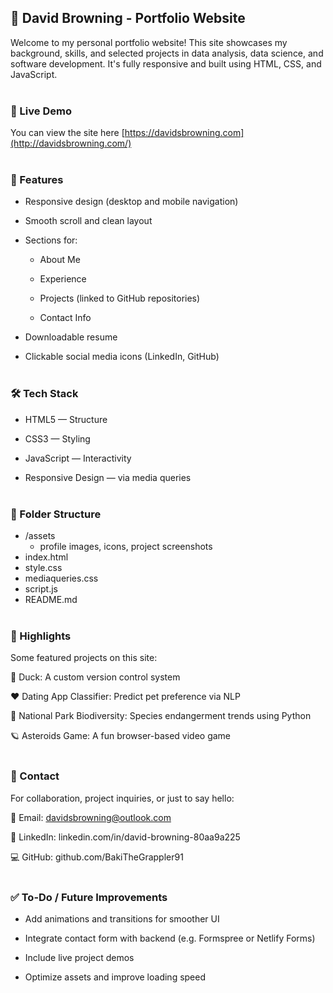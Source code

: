 ## 📁 David Browning - Portfolio Website
Welcome to my personal portfolio website! This site showcases my background, skills, and selected projects in data analysis, data science, and software development. It's fully responsive and built using HTML, CSS, and JavaScript.
<br/><br/>

### 🔗 Live Demo
You can view the site here [https://davidsbrowning.com](http://davidsbrowning.com/)
<br/><br/>

### 🚀 Features
- Responsive design (desktop and mobile navigation)

- Smooth scroll and clean layout

- Sections for:

  - About Me

  - Experience

  - Projects (linked to GitHub repositories)

  - Contact Info

- Downloadable resume

- Clickable social media icons (LinkedIn, GitHub)
<br/><br/>

### 🛠️ Tech Stack
- HTML5 — Structure

- CSS3 — Styling

- JavaScript — Interactivity

- Responsive Design — via media queries
<br/><br/>

### 📂 Folder Structure
- /assets
  - profile images, icons, project screenshots
- index.html
- style.css
- mediaqueries.css
- script.js
- README.md
<br/><br/>

### 🧠 Highlights
Some featured projects on this site:

🦆 Duck: A custom version control system

❤️ Dating App Classifier: Predict pet preference via NLP

🌲 National Park Biodiversity: Species endangerment trends using Python

🪐 Asteroids Game: A fun browser-based video game
<br/><br/>

### 📩 Contact
For collaboration, project inquiries, or just to say hello:

📧 Email: davidsbrowning@outlook.com

💼 LinkedIn: linkedin.com/in/david-browning-80aa9a225

💻 GitHub: github.com/BakiTheGrappler91
<br/><br/>

### ✅ To-Do / Future Improvements
- Add animations and transitions for smoother UI

- Integrate contact form with backend (e.g. Formspree or Netlify Forms)

- Include live project demos

- Optimize assets and improve loading speed
